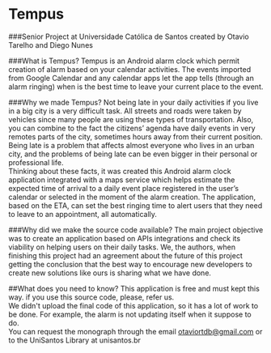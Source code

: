 # Tempus 
###Senior Project at Universidade Católica de Santos created by Otavio Tarelho and Diego Nunes

###What is Tempus?
  Tempus is an Android alarm clock which permit creation of alarm based on your calendar activities. The events imported from Google Calendar and any calendar apps let the app tells (through an alarm ringing) when is the best time to leave your current place to the event. 

###Why we made Tempus?
  Not being late in your daily activities if you live in a big city is a very difficult task. All streets and roads were taken by vehicles since many people are using these types of  transportation.  Also,  you  can  combine  to  the fact  the citizens’ agenda  have  daily events  in  very  remotes  parts  of  the  city,  sometimes  hours  away  from  their  current position. Being late is a problem that affects almost everyone who lives in an urban city, and the problems of being late can be even bigger in their personal or professional life.<br/>
  Thinking  about  these  facts,  it  was  created  this  Android  alarm  clock  application integrated with a maps service which helps estimate the expected time of arrival to a daily event place registered in the user’s calendar  or  selected  in the moment  of the alarm creation. The application, based on the ETA, can set the best ringing time to alert users that they need to leave to an appointment, all automatically.

###Why did we make the source code available?
  The main project objective was to create an application based on APIs integrations and check its viability on helping users on their daily tasks. We, the authors, when finishing this project had an agreement about the future of this project getting the conclusion that the best way to encourage new developers to create new solutions like ours is sharing what we have done.
  
##What does you need to know?
This application is free and must kept this way. if you use this source code, please, refer us.<br/>
We didn't upload the final code of this application, so it has a lot of work to be done. For example, the alarm is not updating itself when it suppose to do.<br/> 
You can request the monograph through the email otaviortdb@gmail.com or to the UniSantos Library at unisantos.br 
 

